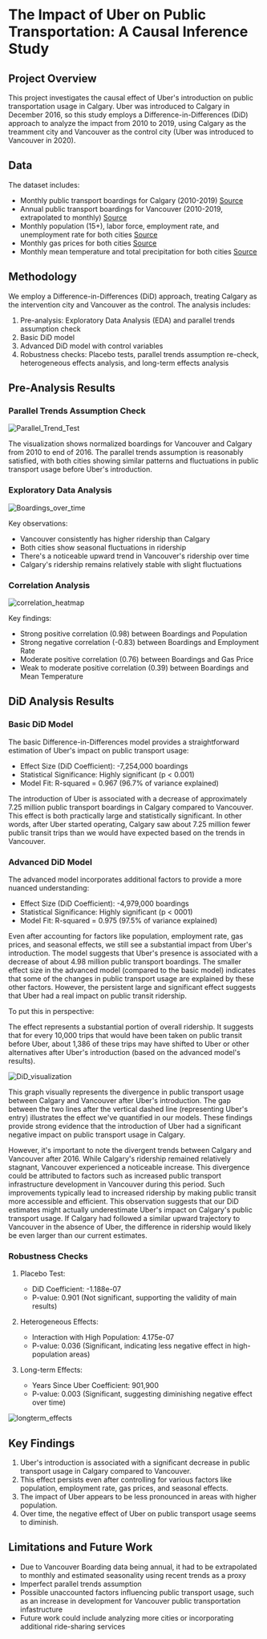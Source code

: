 # The Impact of Uber on Public Transportation: A Causal Inference Study

## Project Overview

This project investigates the causal effect of Uber's introduction on public transportation usage in Calgary. Uber was introduced to Calgary in December 2016, so this study employs a Difference-in-Differences (DiD) approach to analyze the impact from 2010 to 2019, using Calgary as the treamment city and Vancouver as the control city (Uber was introduced to Vancouver in 2020).

## Data

The dataset includes:
- Monthly public transport boardings for Calgary (2010-2019) [Source](https://data.calgary.ca/Transportation-Transit/Yearly-Ridership-current-year-is-year-to-date-/n9it-gzsq)
- Annual public transport boardings for Vancouver (2010-2019, extrapolated to monthly) [Source](https://www.translink.ca/plans-and-projects/data-and-information/accountability-centre/ridership)
- Monthly population (15+), labor force, employment rate, and unemployment rate for both cities [Source](https://www150.statcan.gc.ca/t1/tbl1/en/tv.action?pid=1410029401&pickMembers%5B0%5D=2.5&pickMembers%5B1%5D=3.1&pickMembers%5B2%5D=4.2&cubeTimeFrame.startMonth=01&cubeTimeFrame.startYear=2010&cubeTimeFrame.endMonth=01&cubeTimeFrame.endYear=2020&referencePeriods=20100101%2C20200101)
- Monthly gas prices for both cities [Source](https://www150.statcan.gc.ca/t1/tbl1/en/tv.action?pid=1810000101&pickMembers%5B0%5D=2.2&cubeTimeFrame.startMonth=01&cubeTimeFrame.startYear=2010&cubeTimeFrame.endMonth=12&cubeTimeFrame.endYear=2020&referencePeriods=20100101%2C20201201)
- Monthly mean temperature and total precipitation for both cities [Source](https://climate.weather.gc.ca/climate_data/daily_data_e.html?hlyRange=2008-12-22%7C2024-08-10&dlyRange=1999-05-01%7C2024-08-09&mlyRange=2000-06-01%7C2007-11-01&StationID=27211&Prov=AB&urlExtension=_e.html&searchType=stnProx&optLimit=yearRange&StartYear=2010&EndYear=2020&selRowPerPage=25&Line=4&txtRadius=25&optProxType=city&selCity=51%7C2%7C114%7C4%7CCalgary&selPark=&txtCentralLatDeg=&txtCentralLatMin=0&txtCentralLatSec=0&txtCentralLongDeg=&txtCentralLongMin=0&txtCentralLongSec=0&txtLatDecDeg=&txtLongDecDeg=&timeframe=2&Day=11&Year=2019&Month=12#)

## Methodology

We employ a Difference-in-Differences (DiD) approach, treating Calgary as the intervention city and Vancouver as the control. The analysis includes:

1. Pre-analysis: Exploratory Data Analysis (EDA) and parallel trends assumption check
2. Basic DiD model
3. Advanced DiD model with control variables
4. Robustness checks: Placebo tests, parallel trends assumption re-check, heterogeneous effects analysis, and long-term effects analysis

## Pre-Analysis Results

### Parallel Trends Assumption Check

![Parallel_Trend_Test](https://github.com/user-attachments/assets/108b7583-cd9b-4fef-8f9a-70a786dfd8d6)

The visualization shows normalized boardings for Vancouver and Calgary from 2010 to end of 2016. The parallel trends assumption is reasonably satisfied, with both cities showing similar patterns and fluctuations in public transport usage before Uber's introduction.

### Exploratory Data Analysis

![Boardings_over_time](https://github.com/user-attachments/assets/1a201a69-94be-4311-adb4-cc7359d45988)

Key observations:
- Vancouver consistently has higher ridership than Calgary
- Both cities show seasonal fluctuations in ridership
- There's a noticeable upward trend in Vancouver's ridership over time
- Calgary's ridership remains relatively stable with slight fluctuations

### Correlation Analysis

![correlation_heatmap](https://github.com/user-attachments/assets/544264a6-1da2-4422-a1f1-0da95198decb)

Key findings:
- Strong positive correlation (0.98) between Boardings and Population
- Strong negative correlation (-0.83) between Boardings and Employment Rate
- Moderate positive correlation (0.76) between Boardings and Gas Price
- Weak to moderate positive correlation (0.39) between Boardings and Mean Temperature

## DiD Analysis Results

### Basic DiD Model

The basic Difference-in-Differences model provides a straightforward estimation of Uber's impact on public transport usage:

- Effect Size (DiD Coefficient): -7,254,000 boardings
- Statistical Significance: Highly significant (p < 0.001)
- Model Fit: R-squared = 0.967 (96.7% of variance explained)

The introduction of Uber is associated with a decrease of approximately 7.25 million public transport boardings in Calgary compared to Vancouver. This effect is both practically large and statistically significant. In other words, after Uber started operating, Calgary saw about 7.25 million fewer public transit trips than we would have expected based on the trends in Vancouver.

### Advanced DiD Model

The advanced model incorporates additional factors to provide a more nuanced understanding:

- Effect Size (DiD Coefficient): -4,979,000 boardings
- Statistical Significance: Highly significant (p < 0001)
- Model Fit: R-squared = 0.975 (97.5% of variance explained)

Even after accounting for factors like population, employment rate, gas prices, and seasonal effects, we still see a substantial impact from Uber's introduction. The model suggests that Uber's presence is associated with a decrease of about 4.98 million public transport boardings.
The smaller effect size in the advanced model (compared to the basic model) indicates that some of the changes in public transport usage are explained by these other factors. However, the persistent large and significant effect suggests that Uber had a real impact on public transit ridership.

To put this in perspective:

The effect represents a substantial portion of overall ridership.
It suggests that for every 10,000 trips that would have been taken on public transit before Uber, about 1,386 of these trips may have shifted to Uber or other alternatives after Uber's introduction (based on the advanced model's results).

![DiD_visualization](https://github.com/user-attachments/assets/70ff0688-c8f1-4ba8-82bf-450416d9a679)

This graph visually represents the divergence in public transport usage between Calgary and Vancouver after Uber's introduction. The gap between the two lines after the vertical dashed line (representing Uber's entry) illustrates the effect we've quantified in our models.
These findings provide strong evidence that the introduction of Uber had a significant negative impact on public transport usage in Calgary. 

However, it's important to note the divergent trends between Calgary and Vancouver after 2016. While Calgary's ridership remained relatively stagnant, Vancouver experienced a noticeable increase. This divergence could be attributed to factors such as increased public transport infrastructure development in Vancouver during this period. Such improvements typically lead to increased ridership by making public transit more accessible and efficient. This observation suggests that our DiD estimates might actually underestimate Uber's impact on Calgary's public transport usage. If Calgary had followed a similar upward trajectory to Vancouver in the absence of Uber, the difference in ridership would likely be even larger than our current estimates.

### Robustness Checks

1. Placebo Test:
   - DiD Coefficient: -1.188e-07
   - P-value: 0.901 (Not significant, supporting the validity of main results)

2. Heterogeneous Effects:
   - Interaction with High Population: 4.175e-07
   - P-value: 0.036 (Significant, indicating less negative effect in high-population areas)

3. Long-term Effects:
   - Years Since Uber Coefficient: 901,900
   - P-value: 0.003 (Significant, suggesting diminishing negative effect over time)

![longterm_effects](https://github.com/user-attachments/assets/5c7a3b9f-39d1-4cb4-adac-67985a358902)

## Key Findings

1. Uber's introduction is associated with a significant decrease in public transport usage in Calgary compared to Vancouver.
2. This effect persists even after controlling for various factors like population, employment rate, gas prices, and seasonal effects.
3. The impact of Uber appears to be less pronounced in areas with higher population.
4. Over time, the negative effect of Uber on public transport usage seems to diminish.

## Limitations and Future Work
- Due to Vancouver Boarding data being annual, it had to be extrapolated to monthly and estimated seasonality using recent trends as a proxy
- Imperfect parallel trends assumption
- Possible unaccounted factors influencing public transport usage, such as an increase in development for Vancouver public transportation infastructure
- Future work could include analyzing more cities or incorporating additional ride-sharing services
